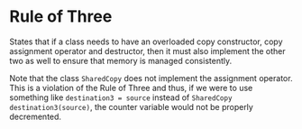 # Rule of Three

States that if a class needs to have an overloaded copy constructor, copy
assignment operator and destructor, then it must also implement the other two
as well to ensure that memory is managed consistently.

Note that the class `SharedCopy` does not implement the assignment operator. This
is a violation of the Rule of Three and thus, if we were to use something like
`destination3 = source` instead of `SharedCopy destination3(source)`, the counter
variable would not be properly decremented.
